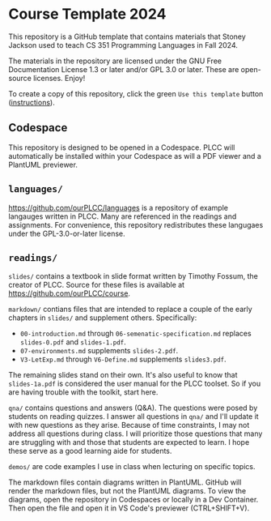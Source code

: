 # Course Template 2024

This repository is a GitHub template that contains materials that Stoney Jackson
used to teach CS 351 Programming Languages in Fall 2024.

The materials in the repository are licensed under the GNU Free Documentation License 1.3 or later and/or GPL 3.0 or later. These are open-source licenses. Enjoy!

To create a copy of this repository, click the green `Use this template` button ([instructions](https://docs.github.com/en/repositories/creating-and-managing-repositories/creating-a-repository-from-a-template#creating-a-repository-from-a-template)).


## Codespace

This repository is designed to be opened in a Codespace. PLCC will automatically
be installed within your Codespace as will a PDF viewer and a PlantUML previewer.

## `languages/`

<https://github.com/ourPLCC/languages> is a repository of example langauges
written in PLCC. Many are referenced in the readings and assignments. For
convenience, this repository redistributes these langugaes under the
GPL-3.0-or-later license.

## `readings/`

`slides/` contains a textbook in slide format written by Timothy Fossum,
the creator of PLCC. Source for these files is available at <https://github.com/ourPLCC/course>.

`markdown/` contians files that are intended to replace a couple of the early
chapters in `slides/` and supplement others. Specifically:

* `00-introduction.md` through `06-semenatic-specification.md` replaces
    `slides-0.pdf` and `slides-1.pdf`.
* `07-environments.md` supplements `slides-2.pdf`.
* `V3-LetExp.md` through `V6-Define.md` supplements `slides3.pdf`.

The remaining slides stand on their own. It's also useful to know that
`slides-1a.pdf` is considered the user manual for the PLCC toolset.
So if you are having trouble with the toolkit, start here.

`qna/` contains questions and answers (Q&A). The questions were posed
by students on reading quizzes. I answer all questions in `qna/` and
I'll update it with new questions as they arise. Because of time constraints,
I may not address all questions during class. I will prioritize those questions
that many are struggling with and those that students are expected to
learn. I hope these serve as a good learning aide for students.

`demos/` are code examples I use in class when lecturing on specific topics.

The markdown files contain diagrams written in PlantUML. GitHub will render the
markdown files, but not the PlantUML diagrams. To view the diagrams, open the
repository in Codespaces or locally in a Dev Container. Then open the file
and open it in VS Code's previewer (CTRL+SHIFT+V).
